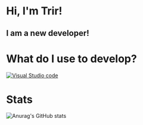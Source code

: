 # Hi, I'm Trir! 
## I am a new developer!

# What do I use to develop?
[![Visual Studio code]( 'VSC')]([https://vsc](https://img.shields.io/badge/Visual%20Studio%20Code-0078d7.svg?style=for-the-badge&logo=visual-studio-code&logoColor=white))

# Stats
![Anurag's GitHub stats](https://github-readme-stats.vercel.app/api?username=trirdev&theme=dark&show_icons=true)
